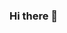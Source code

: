 ### Hi there 👋

<!--
**SttefanyFeitosa/SttefanyFeitosa** is a ✨ _special_ ✨ repository because its `README.md` (this file) appears on your GitHub profile.

Here are some ideas to get you started:

- 🔭 I’m currently working as analyst
- 🌱 I’m currently learning software tests
- 💬 Ask me about music
- 📫 How to reach me: sttefany.feitosa@gmail.com
- 😄 Pronouns: she
-->
